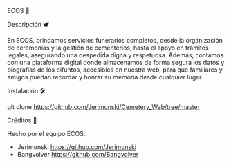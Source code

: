 ECOS 🌿

Descripción 🕊️

En ECOS, brindamos servicios funerarios completos, desde la organización de ceremonias y la gestión de cementerios, hasta el apoyo en trámites legales,
asegurando una despedida digna y respetuosa. Además, contamos con una plataforma digital donde almacenamos de forma segura los datos y biografías de los difuntos,
accesibles en nuestra web, para que familiares y amigos puedan recordar y honrar su memoria desde cualquier lugar.

Instalación 🛠️

git clone https://github.com/Jerimonski/Cemetery_Web/tree/master

Créditos 👏

Hecho por el equipo ECOS.

- Jerimonski https://github.com/Jerimonski
- Bangvolver https://github.com/Bangvolver